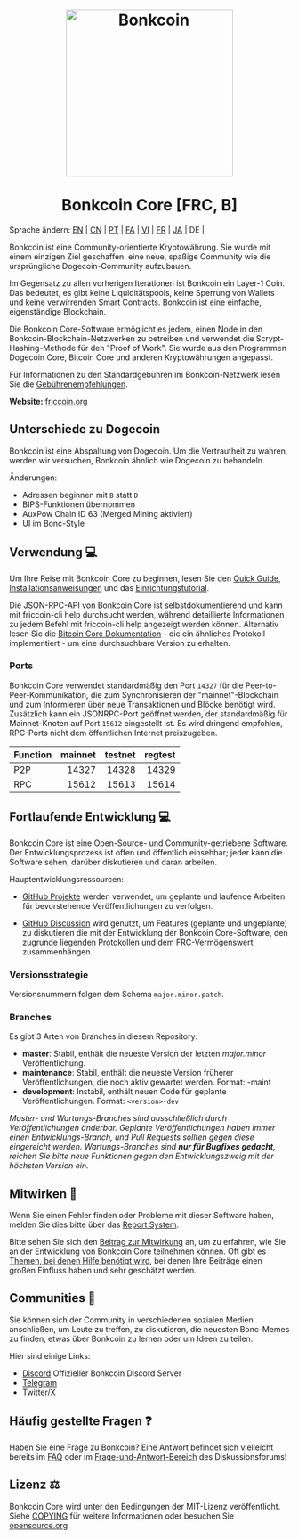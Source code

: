 <h1 align="center">
<img src="https://i.imgur.com/d9a8NfA.png" alt="Bonkcoin" width="300"/>
<br/><br/>
Bonkcoin Core [FRC, B]  
</h1>


Sprache ändern: [EN](./README.md) | [CN](./README_zh_CN.md) | [PT](./README_pt_BR.md) | [FA](./README_fa_IR.md) | [VI](./README_vi_VN.md) | [FR](./README_fr_FR.md) | [JA](./README_ja_JP.md) | DE | 



Bonkcoin ist eine Community-orientierte Kryptowährung. Sie wurde mit einem einzigen Ziel geschaffen: eine neue, spaßige Community wie die ursprüngliche Dogecoin-Community aufzubauen.

Im Gegensatz zu allen vorherigen Iterationen ist Bonkcoin ein Layer-1 Coin. 
Das bedeutet, es gibt keine Liquiditätspools, keine Sperrung von Wallets und keine verwirrenden Smart Contracts. 
Bonkcoin ist eine einfache, eigenständige Blockchain.

Die Bonkcoin Core-Software ermöglicht es jedem, einen Node in den Bonkcoin-Blockchain-Netzwerken zu betreiben und verwendet die Scrypt-Hashing-Methode für den "Proof of Work". 
Sie wurde aus den Programmen Dogecoin Core, Bitcoin Core und anderen Kryptowährungen angepasst.

Für Informationen zu den Standardgebühren im Bonkcoin-Netzwerk lesen Sie die [Gebührenempfehlungen](doc/fee-recommendation_DE.md).

**Website:** [friccoin.org](https://friccoin.org)

## Unterschiede zu Dogecoin

Bonkcoin ist eine Abspaltung von Dogecoin. Um die Vertrautheit zu wahren, werden wir versuchen, Bonkcoin ähnlich wie Dogecoin zu behandeln.

Änderungen:

* Adressen beginnen mit `B` statt `D`
* BIPS-Funktionen übernommen
* AuxPow Chain ID 63 (Merged Mining aktiviert)
* UI im Bonc-Style



## Verwendung 💻

Um Ihre Reise mit Bonkcoin Core zu beginnen, lesen Sie den [Quick Guide](doc/README_windows_DE.md), [Installationsanweisungen](INSTALL.md) und das [Einrichtungstutorial](doc/getting-started.md).

Die JSON-RPC-API von Bonkcoin Core ist selbstdokumentierend und kann mit friccoin-cli help durchsucht werden, während detaillierte Informationen zu jedem Befehl mit friccoin-cli help <Befehl> angezeigt werden können. 
Alternativ lesen Sie die [Bitcoin Core Dokumentation](https://developer.bitcoin.org/reference/rpc/) - die ein ähnliches Protokoll implementiert - um eine durchsuchbare Version zu erhalten.

### Ports

Bonkcoin Core verwendet standardmäßig den Port `14327` für die Peer-to-Peer-Kommunikation, 
die zum Synchronisieren der "mainnet"-Blockchain und zum Informieren über neue Transaktionen und Blöcke benötigt wird. 
Zusätzlich kann ein JSONRPC-Port geöffnet werden, der standardmäßig für Mainnet-Knoten auf Port `15612` eingestellt ist. 
Es wird dringend empfohlen, RPC-Ports nicht dem öffentlichen Internet preiszugeben.

| Function | mainnet | testnet | regtest |
| :------- | ------: | ------: | ------: |
| P2P      |   14327 |   14328 |   14329 |
| RPC      |   15612 |   15613 |   15614 |

## Fortlaufende Entwicklung 💻

Bonkcoin Core ist eine Open-Source- und Community-getriebene Software. 
Der Entwicklungsprozess ist offen und öffentlich einsehbar; jeder kann die Software sehen, darüber diskutieren und daran arbeiten.


Hauptentwicklungsressourcen:

* [GitHub Projekte](https://github.com/Bonkcoin/Bonkcoin-core/projects) werden verwendet,
 um geplante und laufende Arbeiten für bevorstehende Veröffentlichungen zu verfolgen.

* [GitHub Discussion](https://github.com/Bonkcoin/Bonkcoin-core/discussions) wird genutzt, 
  um Features (geplante und ungeplante) zu diskutieren die mit der Entwicklung der Bonkcoin Core-Software, den zugrunde liegenden Protokollen und dem FRC-Vermögenswert zusammenhängen.




### Versionsstrategie

Versionsnummern folgen dem Schema ```major.minor.patch```.

### Branches

Es gibt 3 Arten von Branches in diesem Repository:

- **master**: Stabil, enthält die neueste Version der letzten *major.minor* Veröffentlichung.
- **maintenance**: Stabil, enthält die neueste Version früherer Veröffentlichungen, die noch aktiv gewartet werden. Format: <version>-maint
- **development**: Instabil, enthält neuen Code für geplante Veröffentlichungen. Format: ```<version>-dev```

*Master- und Wartungs-Branches sind ausschließlich durch Veröffentlichungen änderbar.*
*Geplante Veröffentlichungen haben immer einen Entwicklungs-Branch, und Pull Requests sollten gegen diese eingereicht werden.*
*Wartungs-Branches sind **nur für Bugfixes gedacht,** reichen Sie bitte neue Funktionen gegen den Entwicklungszweig mit der höchsten Version ein.*

## Mitwirken 🤝

Wenn Sie einen Fehler finden oder Probleme mit dieser Software haben, melden Sie dies bitte über das [Report System](https://github.com/Bonkcoin/Bonkcoin-core/issues/new?assignees=&labels=bug&template=bug_report.md&title=%5Bbug%5D+).

Bitte sehen Sie sich den [Beitrag zur Mitwirkung](CONTRIBUTING.md) an, um zu erfahren, wie Sie an der Entwicklung von Bonkcoin Core teilnehmen können. 
Oft gibt es [Themen, bei denen Hilfe benötigt wird](https://github.com/Bonkcoin/Bonkcoin-core/labels/help%20wanted), bei denen Ihre Beiträge einen großen Einfluss haben und sehr geschätzt werden.

## Communities 🐸

Sie können sich der Community in verschiedenen sozialen Medien anschließen, um Leute zu treffen, zu diskutieren, 
die neuesten Bonc-Memes zu finden, etwas über Bonkcoin zu lernen oder um Ideen zu teilen.

Hier sind einige Links:

* [Discord](https://discord.gg/rqtkgwsk6j) Offizieller Bonkcoin Discord Server
* [Telegram](https://t.me/bonkscoin)
* [Twitter/X](https://x.com/friccoinpow)

## Häufig gestellte Fragen ❓

Haben Sie eine Frage zu Bonkcoin? 
Eine Antwort befindet sich vielleicht bereits im [FAQ](doc/FAQ_DE.md) oder im [Frage-und-Antwort-Bereich](https://github.com/Bonkcoin/Bonkcoin-core/discussions/categories/q-a) des Diskussionsforums!

## Lizenz ⚖️
Bonkcoin Core wird unter den Bedingungen der MIT-Lizenz veröffentlicht. Siehe 
[COPYING](COPYING) für weitere Informationen oder besuchen Sie
[opensource.org](https://opensource.org/licenses/MIT)
